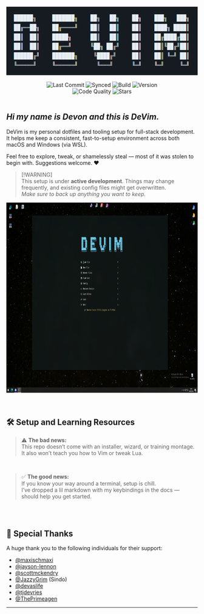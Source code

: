  <p align="center"> 
    <picture>
      <img src="./Docs/images/Devim_logo.png" height="180">
    </picture>
</p>

<div align="center">
  <img src="https://img.shields.io/github/last-commit/DevonGifford/DeVim?style=for-the-badge" alt="Last Commit">
  <img src="https://img.shields.io/badge/synced-yes-green?style=for-the-badge" alt="Synced">
  <img src="https://img.shields.io/badge/build-passing-brightgreen?style=for-the-badge" alt="Build">
  <img src="https://img.shields.io/badge/version-v2.0-blue?style=for-the-badge" alt="Version">
</div>

<div align="center">
  <img src="https://img.shields.io/badge/code%20quality-excellent-brightgreen?style=for-the-badge" alt="Code Quality">
  <img src="https://img.shields.io/github/stars/DevonGifford/DeVim?style=for-the-badge" alt="Stars">
</div>

<br/>

## _**Hi my name is Devon and this is DeVim.**_

DeVim is my personal dotfiles and tooling setup for full-stack development. It helps me keep a consistent, fast-to-setup environment across both macOS and Windows (via WSL).

Feel free to explore, tweak, or shamelessly steal — most of it was stolen to begin with. Suggestions welcome. ❤️

> [!WARNING]\
> This setup is under **active development**. Things may change frequently, and existing config files might get overwritten.  
> _Make sure to back up anything you want to keep._  

 <p align="center"> 
    <picture>
      <img src="./Docs/images/Devim_showcase.png" height="500">
    </picture>
</p>


<br />


## 🛠️ Setup and Learning Resources

> ⚠️ **The bad news:**  
> This repo doesn’t come with an installer, wizard, or training montage.  
> It also won’t teach you how to Vim or tweak Lua. 

<br/>

> ✅ **The good news:**  
> If you know your way around a terminal, setup is chill.  
> I’ve dropped a lil markdown with my keybindings in the docs — should help you get started.

<br />
<br />

## 🙌 Special Thanks

A huge thank you to the following individuals for their support:

-   [@maxischmaxi](https://github.com/maxischmaxi)
-   [@jayson-lennon](https://github.com/jayson-lennon)
-   [@scottmckendry](https://github.com/scottmckendry)
-   [@JazzyGrim](https://github.com/JazzyGrim) (Sindo)
-   [@devaslife](https://www.devas.life/)
-   [@tjdevries](https://github.com/tjdevries)
-   [@ThePrimeagen](https://github.com/theprimeagen)

---
